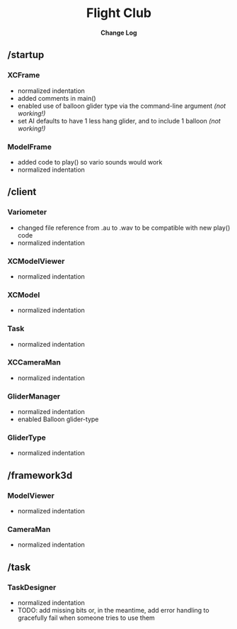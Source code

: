  <h1 align="center">Flight Club</h1>
 
<p align="center"><b>Change Log</b></p>
 
## /startup ##
 
### XCFrame ###
  
 - normalized indentation
 - added comments in main()
 - enabled use of balloon glider type via the command-line argument *(not working!)*
 - set AI defaults to have 1 less hang glider, and to include 1 balloon *(not working!)*
  
### ModelFrame ###
  
 - added code to play() so vario sounds would work
 - normalized indentation 
  
  
## /client ##
 
### Variometer ###
 - changed file reference from .au to .wav to be compatible with new  play() code
 - normalized indentation
 
### XCModelViewer ###
 
 - normalized indentation
 
### XCModel ###

 - normalized indentation 
  
### Task ###
 
 - normalized indentation

### XCCameraMan ###

 - normalized indentation
  
### GliderManager ###

 - normalized indentation
 - enabled Balloon glider-type 

### GliderType ###

 - normalized indentation 
 
  
## /framework3d ##

### ModelViewer ###

 - normalized indentation
  
### CameraMan ###

 - normalized indentation
 
 
## /task ##

### TaskDesigner ###

 - normalized indentation
 - TODO: add missing bits or, in the meantime, add error handling to gracefully fail when someone tries to use them